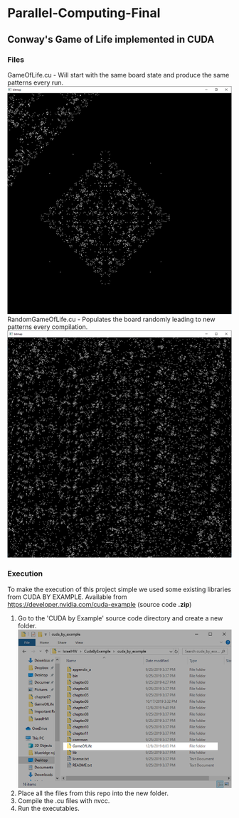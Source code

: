 # Parallel-Computing-Final
## Conway's Game of Life implemented in CUDA

### Files
GameOfLife.cu - Will start with the same board state and produce the same patterns every run.  ![GOL](https://raw.githubusercontent.com/bravo-is/Parallel-Computing-Final/master/GOL.png)
RandomGameOfLife.cu - Populates the board randomly leading to new patterns every compilation.  ![RandomGOL](https://raw.githubusercontent.com/bravo-is/Parallel-Computing-Final/master/RandomGOL.png)
### Execution  
To make the execution of this project simple we used some existing libraries from CUDA BY EXAMPLE. Available from https://developer.nvidia.com/cuda-example (source code **.zip**)

1. Go to the 'CUDA by Example' source code directory and create a new folder.
![FileExplorer](https://raw.githubusercontent.com/bravo-is/Parallel-Computing-Final/master/FileExplorer.png)
2. Place all the files from this repo into the new folder.
3. Compile the .cu files with nvcc.
4. Run the executables.

